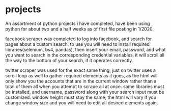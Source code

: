 # projects
An assortment of python projects i have completed, have been using python for about two and a half weeks as of first file posting in 1/2020.


facebook scraper was completed to log into facebook, and search for pages about a custom search. 
    to use you will need to install required libraries(selenium, bs4, pandas), then insert your email, password, and what you want to search in the corresponding credential variables.
    it will scroll all the way to the bottom of your search, if it operates correctly. 

twitter scraper was used for the exact same thing, just on twitter
    uses a scroll loop as well to gather required elements as it goes, as the html will only show you the accounts that are in      the current window rather than a total of them all when you attempt to scrape all at once. 
    same libraries must be installed, and username, password along with your search input must be customized. 
    window height must stay the same; the html will vary if you change window size and you will need to edit all desired elements again.

